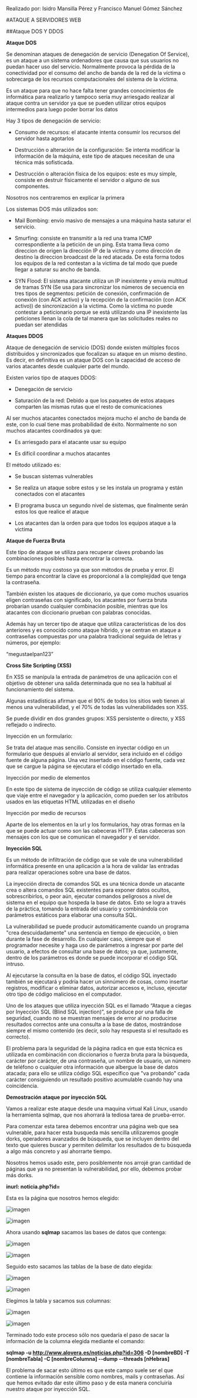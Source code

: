 Realizado por:
Isidro Mansilla Pérez
y
Francisco Manuel Gómez Sánchez

#ATAQUE A SERVIDORES WEB

##Ataque DOS Y DDOS

**Ataque DOS**


Se denominan ataques de denegación de servicio (Denegation Of Service), es un ataque a un sistema ordenadores que causa que sus usuarios no puedan hacer uso del servicio. Normalmente provoca la pérdida de la conectividad por el consumo del ancho de banda de la red de la víctima o sobrecarga de los recursos computacionales del sistema de la víctima.

Es un ataque para que no hace falta tener grandes conocimientos de informática para realizarlo y tampoco sería muy arriesgado realizar al ataque contra un servidor ya que se pueden utilizar otros equipos intermedios para luego poder borrar los datos


Hay 3 tipos  de denegación de servicio:

- Consumo de recursos: el atacante intenta consumir los recursos del servidor hasta agotarlos
	
- Destrucción o alteración de la configuración: Se intenta modificar la información de la 	  máquina, este tipo de ataques necesitan de una técnica más sofisticada.
	
- Destrucción o alteración física de los equipos: este es muy simple, consiste en destruir 		   físicamente el servidor o alguno de sus componentes.


Nosotros nos centraremos en explicar la primera


Los sistemas DOS más utilizados son:

- Mail Bombing: envío masivo de mensajes a una máquina hasta saturar el servicio.

- Smurfing: consiste en transmitir a la red una trama ICMP correspondiente a la petición de un ping. Esta trama lleva como direccion de origen la dirección IP de la victima y como dirección de destino la direccion broadcast de la red atacada. De esta forma todos los equipos de la red contestan a la victima de tal modo que puede llegar a saturar su ancho de banda.

- SYN Flood: El sistema atacante utiliza un IP inexistente y envia multitud de tramas SYN (Se usa para sincronizar los números de secuencia en tres tipos de segmentos: petición de conexión, confirmación de conexión (con ACK activo) y la recepción de la confirmación (con ACK activo)) de sincronización a la victima. Como la victima no puede contestar a peticionario porque se está utilizando una IP inexistente las peticiones llenan la cola de tal manera que las solicitudes reales no puedan ser atendidas


**Ataques DDOS**

Ataque de denegación de servicio (DOS) donde existen múltiples focos distribuidos y sincronizados que focalizan su ataque en un mismo destino. Es decir, en definitiva  es un ataque DOS con la capacidad de acceso  de varios atacantes desde cualquier parte del mundo.


Existen varios tipo de ataques DDOS:

- Denegación de servicio

- Saturación de la red: Debido a que los paquetes de estos ataques comparten las mismas rutas que el resto de comunicaciones


Al ser muchos atacantes conectados mejora mucho el ancho de banda de este, con lo cual tiene mas probabilidad de éxito. Normalmente no son muchos atacantes coordinados ya que:

- Es arriesgado para el atacante usar su equipo

- Es difícil coordinar a muchos atacantes


El método utilizado es:

- Se buscan sistemas vulnerables

- Se realiza un ataque sobre estos y se les instala un programa y están conectados con el atacantes

- El programa busca un segundo nivel de sistemas, que finalmente serán estos los que realice el ataque

- Los atacantes dan la orden para que todos los equipos ataque a la victima


**Ataque de Fuerza Bruta**


Este tipo de ataque se utiliza para recuperar claves probando las combinaciones posibles hasta encontrar la correcta.

Es un método muy costoso ya que son métodos de prueba y error. El tiempo para encontrar la clave es proporcional a la complejidad que tenga la contraseña.

También existen los ataques de diccionario, ya que como muchos usuarios eligen contraseñas con significado, los atacantes por fuerza bruta probarían usando cualquier combinación posible, mientras que los atacantes con diccionario prueban con palabras conocidas.

Además hay un tercer tipo de ataque que utiliza características de los dos anteriores y es conocido como ataque híbrido, y se centran en ataque a contraseñas compuestas por una palabra tradicional seguida de letras y números, por ejemplo:

“megustaelpan123”


**Cross  Site Scripting (XSS)**


En XSS se manipula la entrada de parámetros de una aplicación con el objetivo de obtener una salida determinada que no sea la habitual al funcionamiento del sistema.

Algunas estadísticas afirman que el 90% de todos los sitios web tienen al menos una vulnerabilidad, y el 70% de todas las vulnerabilidades son XSS.

Se puede dividir en dos grandes grupos: XSS persistente o directo, y XSS reflejado o indirecto.

Inyección en un formulario:


Se trata del ataque mas sencillo. Consiste en inyectar código en un formulario que después al enviarlo al servidor, sera incluido en el código fuente de alguna página. Una vez insertado en el código fuente, cada vez que se cargue la página se ejecutara el código insertado en ella.

Inyección por medio de elementos

En este tipo de sistema de inyección de código se utiliza cualquier elemento que viaje entre el navegador y la aplicación, como pueden ser los atributos usados en las etiquetas HTML utilizadas en el diseño

Inyección por medio de recursos

Aparte de los elementos en la url y los formularios, hay otras formas en la que se puede actuar como son las cabeceras HTTP. Estas cabeceras son mensajes con los que se comunican el navegador y el servidor.

**Inyección SQL**

Es un método de infiltración de código que se vale de una vulnerabilidad informática presente en una aplicación a la hora de validar las entradas para realizar operaciones sobre una base de datos.

La inyección directa de comandos SQL es una técnica donde un atacante crea o altera comandos SQL existentes para exponer datos ocultos, sobrescribirlos, o peor aún, ejecutar comandos peligrosos a nivel de sistema en el equipo que hospeda la base de datos. Esto se logra a través de la práctica, tomando la entrada del usuario y combinándola con parámetros estáticos para elaborar una consulta SQL.

La vulnerabilidad se puede producir automáticamente cuando un programa "crea descuidadamente" una sentencia en tiempo de ejecución, o bien durante la fase de desarrollo. En cualquier caso, siempre que el programador necesite y haga uso de parámetros a ingresar por parte del usuario, a efectos de consultar una base de datos; ya que, justamente, dentro de los parámetros es donde se puede incorporar el código SQL intruso.

Al ejecutarse la consulta en la base de datos, el código SQL inyectado también se ejecutará y podría hacer un sinnúmero de cosas, como insertar registros, modificar o eliminar datos, autorizar accesos e, incluso, ejecutar otro tipo de código malicioso en el computador.

Uno de los ataques que utiliza inyección SQL es el llamado “Ataque a ciegas por Inyección SQL (Blind SQL injection)”, se produce por una falla de seguridad, cuando no se muestran mensajes de error al no producirse resultados correctos ante una consulta a la base de datos, mostrándose siempre el mismo contenido (es decir, solo hay respuesta si el resultado es correcto).

El problema para la seguridad de la página radica en que esta técnica es utilizada en combinación con diccionarios o fuerza bruta para la búsqueda, carácter por carácter, de una contraseña, un nombre de usuario, un número de teléfono o cualquier otra información que albergue la base de datos atacada; para ello se utiliza código SQL específico que "va probando" cada carácter consiguiendo un resultado positivo acumulable cuando hay una coincidencia.

**Demostración ataque por inyección SQL**

Vamos a realizar este ataque desde una maquina virtual Kali Linux, usando la herramienta sqlmap, que nos ahorrará la tediosa tarea
de prueba-error.

Para comenzar esta tarea debemos encontrar una página web que sea vulnerable, para hacer esta busqueda más sencilla utilizaremos 
google dorks, operadores avanzados de búsqueda, que se incluyen dentro del texto que quieres buscar y permiten delimitar los resultados 
de tu búsqueda a algo más concreto y así ahorrarte tiempo.

Nosotros hemos usado este, pero posiblemente nos arrojé gran cantidad de páginas que ya no presentan la vulnerabilidad, por ello,
debemos probar más dorks.

**inurl: noticia.php?id=**

Esta es la página que nosotros hemos elegido:

![imagen](https://github.com/FranGS/swap1516/blob/master/TrabajoFinal/Imagenes/busquedaPagina.png)

![imagen](https://github.com/FranGS/swap1516/blob/master/TrabajoFinal/Imagenes/Pagina.png)

Ahora usando **sqlmap** sacamos las bases de datos que contenga:

![imagen](https://github.com/FranGS/swap1516/blob/master/TrabajoFinal/Imagenes/ataque1.png)

![imagen](https://github.com/FranGS/swap1516/blob/master/TrabajoFinal/Imagenes/ataque2.png)

Seguido esto sacamos las tablas de la base de dato elegida:

![imagen](https://github.com/FranGS/swap1516/blob/master/TrabajoFinal/Imagenes/ataque3.png)

![imagen](https://github.com/FranGS/swap1516/blob/master/TrabajoFinal/Imagenes/ataque4.png)

Elegimos la tabla y sacamos sus columnas:

![imagen](https://github.com/FranGS/swap1516/blob/master/TrabajoFinal/Imagenes/ataque5.png)

![imagen](https://github.com/FranGS/swap1516/blob/master/TrabajoFinal/Imagenes/ataque6.png)

Terminado todo este proceso sólo nos quedaría el paso de sacar la información de la columna elegida mediante el comando:

**sqlmap -u http://www.alovera.es/noticias.php?id=306 -D [nombreBD] -T [nombreTabla] -C [nombreColumna] --dump --threads [nHebras]**

El problema de sacar esto último es que este campo suele ser el que contiene la información sensible como nombres, mails y contraseñas.
Así que hemos evitado dar este último paso y de esta manera concluiría nuestro ataque por inyección SQL.
